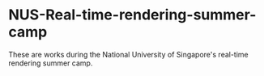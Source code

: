 # NUS-Real-time-rendering-summer-camp
These are works during the National University of Singapore's real-time rendering summer camp.
